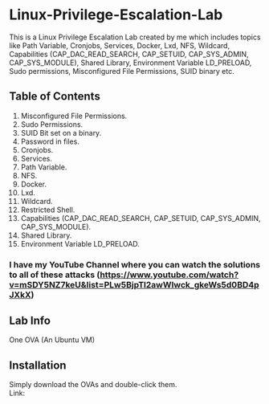 # Linux-Privilege-Escalation-Lab
This is a Linux Privilege Escalation Lab created by me which includes topics like Path Variable, Cronjobs, Services, Docker, Lxd, NFS, Wildcard, Capabilities (CAP_DAC_READ_SEARCH, CAP_SETUID, CAP_SYS_ADMIN, CAP_SYS_MODULE), Shared Library, Environment Variable LD_PRELOAD, Sudo permissions, Misconfigured File Permissions, SUID binary etc.
## Table of Contents
1. Misconfigured File Permissions.
2. Sudo Permissions.
3. SUID Bit set on a binary.
4. Password in files.
5. Cronjobs.
6. Services.
7. Path Variable.
8. NFS.
9. Docker.
10. Lxd.
11. Wildcard.
12. Restricted Shell.
13. Capabilities (CAP_DAC_READ_SEARCH, CAP_SETUID, CAP_SYS_ADMIN, CAP_SYS_MODULE).
14. Shared Library.
15. Environment Variable LD_PRELOAD.

### I have my YouTube Channel where you can watch the solutions to all of these attacks (https://www.youtube.com/watch?v=mSDY5NZ7keU&list=PLw5BjpTl2awWIwck_gkeWs5d0BD4pJXkX)
## Lab Info
One OVA (An Ubuntu VM)
## Installation
Simply download the OVAs and double-click them.  
Link: 

